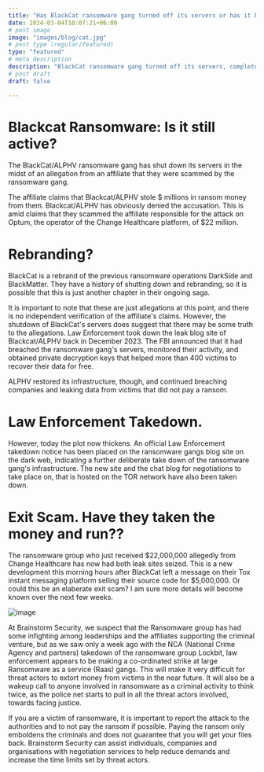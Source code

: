 ```yaml
---
title: "Has BlackCat ransomware gang turned off its servers or has it been seized by Law Enforcement?"
date: 2024-03-04T10:07:21+06:00
# post image
image: "images/blog/cat.jpg"
# post type (regular/featured)
type: "featured"
# meta description
description: "BlackCat ransomware gang turned off its servers, completed an exit scam or been seized by Law Enforcement?"
# post draft
draft: false

---
```


# Blackcat Ransomware: Is it still active?

The BlackCat/ALPHV ransomware gang has shut down its servers in the midst of an allegation from an affiliate that they were scammed by the ransomware gang.

The affiliate claims that Blackcat/ALPHV stole $ millions in ransom money from them. Blackcat/ALPHV has obviously denied the accusation. This is amid claims that they scammed the affiliate responsible for the attack on Optum, the operator of the Change Healthcare platform, of $22 million.

# Rebranding? 

BlackCat is a rebrand of the previous ransomware operations DarkSide and BlackMatter. They have a history of shutting down and rebranding, so it is possible that this is just another chapter in their ongoing saga.

It is important to note that these are just allegations at this point, and there is no independent verification of the affiliate's claims. However, the shutdown of BlackCat's servers does suggest that there may be some truth to the allegations. Law Enforcement took down the leak blog site of Blackcat/ALPHV back in December 2023. The FBI announced that it had breached the ransomware gang's servers, monitored their activity, and obtained private decryption keys that helped more than 400 victims to recover their data for free.

ALPHV restored its infrastructure, though, and continued breaching companies and leaking data from victims that did not pay a ransom. 

# Law Enforcement Takedown. 

However, today the plot now thickens. An official Law Enforcement takedown notice has been placed on the ransomware gangs blog site on the dark web, indicating a further deliberate take down of the ransomware gang's infrastructure. The new site and the chat blog for negotiations to take place on, that is hosted on the TOR network have also been taken down. 

# Exit Scam. Have they taken the money and run??

The ransomware group who just received $22,000,000 allegedly from Change Healthcare has now had both leak sites seized. This is a new development this morning hours after BlackCat left a message on their Tox instant messaging platform selling their source code for $5,000,000. Or could this be an elaberate exit scam? I am sure more details will become known over the next few weeks.

![image](../../images/blog/cat_takedown.png)

At Brainstorm Security, we suspect that the Ransomware group has had some infighting among leaderships and the affiliates supporting the criminal venture, but as we saw only a week ago with the NCA (National Crime Agency and partners) takedown of the ransomware group Lockbit, law enforcement appears to be making a co-ordinated strike at large Ransomware as a service (Raas) gangs. This will make it very difficult for threat actors to extort money from victims in the near future. It will also be a wakeup call to anyone involved in ransomware as a criminal activity to think twice, as the police net starts to pull in all the threat actors involved, towards facing justice. 

If you are a victim of ransomware, it is important to report the attack to the authorities and to not pay the ransom if possible. Paying the ransom only emboldens the criminals and does not guarantee that you will get your files back. Brainstorm Security can assist individuals, companies and organisations with negotiation services to help reduce demands and increase the time limits set by threat actors.

